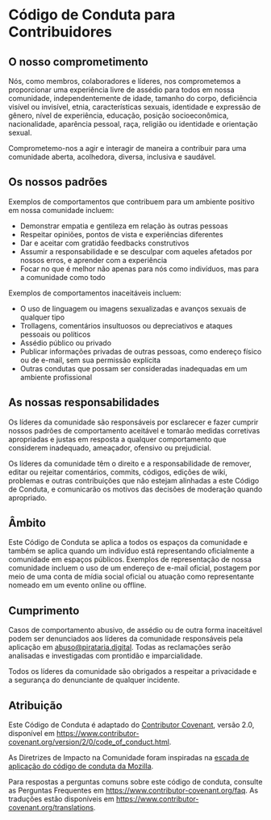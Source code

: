# Código de Conduta para Contribuidores

## O nosso comprometimento

Nós, como membros, colaboradores e líderes, nos comprometemos a proporcionar uma experiência livre de assédio para todos em nossa comunidade, independentemente de idade, tamanho do corpo, deficiência visível ou invisível, etnia, características sexuais, identidade e expressão de gênero, nível de experiência, educação, posição socioeconômica, nacionalidade, aparência pessoal, raça, religião ou identidade e orientação sexual.

Comprometemo-nos a agir e interagir de maneira a contribuir para uma comunidade aberta, acolhedora, diversa, inclusiva e saudável.

## Os nossos padrões

Exemplos de comportamentos que contribuem para um ambiente positivo em nossa comunidade incluem:

* Demonstrar empatia e gentileza em relação às outras pessoas
* Respeitar opiniões, pontos de vista e experiências diferentes
* Dar e aceitar com gratidão feedbacks construtivos
* Assumir a responsabilidade e se desculpar com aqueles afetados por nossos erros, e aprender com a experiência
* Focar no que é melhor não apenas para nós como indivíduos, mas para a comunidade como todo

Exemplos de comportamentos inaceitáveis incluem:

* O uso de linguagem ou imagens sexualizadas e avanços sexuais de qualquer tipo
* Trollagens, comentários insultuosos ou depreciativos e ataques pessoais ou políticos
* Assédio público ou privado
* Publicar informações privadas de outras pessoas, como endereço físico ou de e-mail, sem sua permissão explícita
* Outras condutas que possam ser consideradas inadequadas em um ambiente profissional

## As nossas responsabilidades

Os líderes da comunidade são responsáveis por esclarecer e fazer cumprir nossos padrões de comportamento aceitável e tomarão medidas corretivas apropriadas e justas em resposta a qualquer comportamento que considerem inadequado, ameaçador, ofensivo ou prejudicial.

Os líderes da comunidade têm o direito e a responsabilidade de remover, editar ou rejeitar comentários, commits, códigos, edições de wiki, problemas e outras contribuições que não estejam alinhadas a este Código de Conduta, e comunicarão os motivos das decisões de moderação quando apropriado.

## Âmbito

Este Código de Conduta se aplica a todos os espaços da comunidade e também se aplica quando um indivíduo está representando oficialmente a comunidade em espaços públicos. Exemplos de representação de nossa comunidade incluem o uso de um endereço de e-mail oficial, postagem por meio de uma conta de mídia social oficial ou atuação como representante nomeado em um evento online ou offline.

## Cumprimento

Casos de comportamento abusivo, de assédio ou de outra forma inaceitável podem ser denunciados aos líderes da comunidade responsáveis pela aplicação em [abuso@pirataria.digital](mailto:abuso@pirataria.digital). Todas as reclamações serão analisadas e investigadas com prontidão e imparcialidade.

Todos os líderes da comunidade são obrigados a respeitar a privacidade e a segurança do denunciante de qualquer incidente.

## Atribuição

Este Código de Conduta é adaptado do [Contributor Covenant](https://www.contributor-covenant.org), versão 2.0, disponível em https://www.contributor-covenant.org/version/2/0/code_of_conduct.html.

As Diretrizes de Impacto na Comunidade foram inspiradas na [escada de aplicação do código de conduta da Mozilla](https://github.com/mozilla/diversity).

Para respostas a perguntas comuns sobre este código de conduta, consulte as Perguntas Frequentes em https://www.contributor-covenant.org/faq. As traduções estão disponíveis em https://www.contributor-covenant.org/translations.